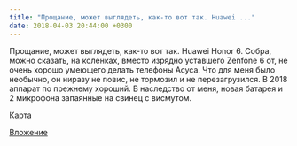 ```yaml
---
title: "Прощание, может выглядеть, как-то вот так. Huawei ..."
date: 2018-04-03 20:44:00 +0300
---
```


Прощание, может выглядеть, как-то вот так. Huawei Honor 6. Собра, можно сказать, на коленках, вместо изрядно уставшего Zenfone 6 от, не очень хорошо умеющего делать телефоны Асуса. Что для меня было необычно, он ниразу не повис, не тормозил и не перезагрузился. В 2018 аппарат по прежнему хороший. В наследство от меня, новая батарея и 2 микрофона запаянные на свинец с висмутом.

Карта

[Вложение](https://vk.com/photo41076938_456243135)
